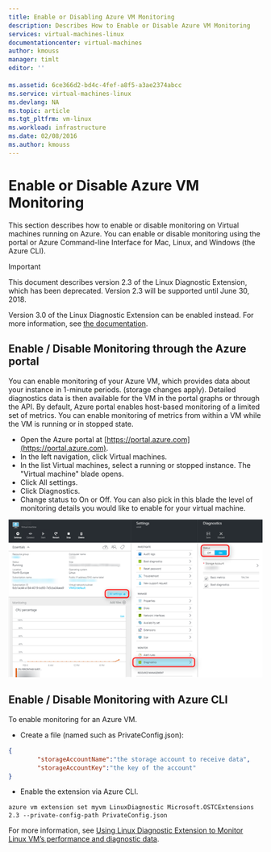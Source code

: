 ```yaml
---
title: Enable or Disabling Azure VM Monitoring
description: Describes How to Enable or Disable Azure VM Monitoring
services: virtual-machines-linux
documentationcenter: virtual-machines
author: kmouss
manager: timlt
editor: ''

ms.assetid: 6ce366d2-bd4c-4fef-a8f5-a3ae2374abcc
ms.service: virtual-machines-linux
ms.devlang: NA
ms.topic: article
ms.tgt_pltfrm: vm-linux
ms.workload: infrastructure
ms.date: 02/08/2016
ms.author: kmouss
---
```

# Enable or Disable Azure VM Monitoring

This section describes how to enable or disable monitoring on Virtual machines running on Azure. You can enable or disable monitoring using the portal or Azure Command-line Interface for Mac, Linux, and Windows (the Azure CLI).

> [!IMPORTANT]
> This document describes version 2.3 of the Linux Diagnostic Extension, which has been deprecated. Version 2.3 will be supported until June 30, 2018.
>
> Version 3.0 of the Linux Diagnostic Extension can be enabled instead. For more information, see [the documentation](./diagnostic-extension.md).

## Enable / Disable Monitoring through the Azure portal

You can enable  monitoring of your Azure VM, which provides data about your instance in 1-minute periods. (storage changes apply). Detailed diagnostics data is then available for the VM in the portal graphs or through the API. By default, Azure portal enables host-based monitoring of a limited set of metrics. You can enable monitoring of metrics from within a VM while the VM is running or in stopped state.

* Open the Azure portal at [https://portal.azure.com](https://portal.azure.com).
* In the left navigation, click Virtual machines.
* In the list Virtual machines, select a running or stopped instance. The "Virtual machine" blade opens.
* Click All settings.
* Click Diagnostics.
* Change status to On or Off. You can also pick in this blade the level of monitoring details you would like to enable for your virtual machine.

![Enable / Disable Monitoring through the Azure portal.][1]

## Enable / Disable Monitoring with Azure CLI

To enable monitoring for an Azure VM.

* Create a file (named such as PrivateConfig.json):

```json
{
        "storageAccountName":"the storage account to receive data",
        "storageAccountKey":"the key of the account"
}
```

* Enable the extension via Azure CLI.

```azurecli
azure vm extension set myvm LinuxDiagnostic Microsoft.OSTCExtensions 2.3 --private-config-path PrivateConfig.json
```

For more information, see [Using Linux Diagnostic Extension to Monitor Linux VM’s performance and diagnostic data](classic/diagnostic-extension-v2.md?toc=%2fazure%2fvirtual-machines%2flinux%2fclassic%2ftoc.json).

<!--Image references-->
[1]: ./media/vm-monitoring/portal-enable-disable.png
